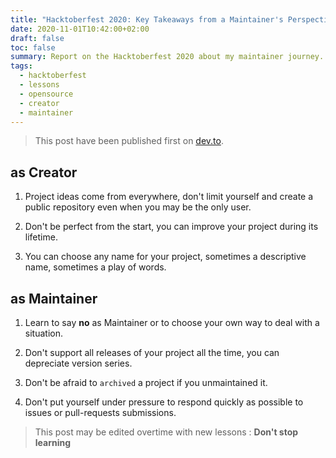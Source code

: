 ```yaml
---
title: "Hacktoberfest 2020: Key Takeaways from a Maintainer's Perspective"
date: 2020-11-01T10:42:00+02:00
draft: false
toc: false
summary: Report on the Hacktoberfest 2020 about my maintainer journey.
tags: 
  - hacktoberfest
  - lessons
  - opensource
  - creator
  - maintainer
---
```


> This post have been published first on [dev.to](https://dev.to/rlespinasse/hacktoberfest-2020-lessons-learned-57kg).

## as Creator

1. Project ideas come from everywhere, don't limit yourself and create a public repository even when you may be the only user.

1. Don't be perfect from the start, you can improve your project during its lifetime.

1. You can choose any name for your project, sometimes a descriptive name, sometimes a play of words.

## as Maintainer

1. Learn to say **no** as Maintainer or to choose your own way to deal with a situation.

1. Don't support all releases of your project all the time, you can depreciate version series.

1. Don't be afraid to `archived` a project if you unmaintained it.

1. Don't put yourself under pressure to respond quickly as possible to issues or pull-requests submissions.

> This post may be edited overtime with new lessons :
> **Don't stop learning**
